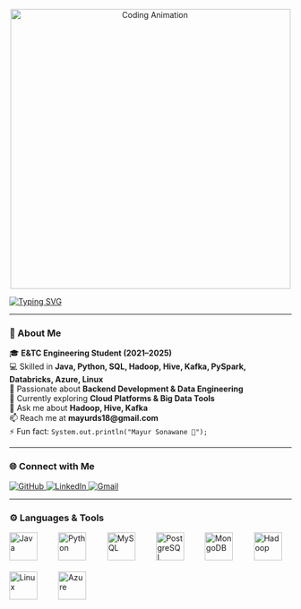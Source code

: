 <!-- Banner GIF -->
<p align="center">
  <img src="https://i.giphy.com/media/qgQUggAC3Pfv687qPC/giphy.webp" width="500" alt="Coding Animation"/>
</p>

<!-- Typing Animation -->
[![Typing SVG](https://readme-typing-svg.demolab.com?font=Fira+Code&size=28&pause=1000&color=00BFFF&center=true&vCenter=true&width=800&lines=Hi+👋,+I'm+Mayur+Sonawane;🚀+Big+Data+%26+Data+Engineering+Enthusiast;💡+Always+Learning+New+Technologies)](https://git.io/typing-svg)

---

### 🌟 About Me  
<p style="margin-left:0;">
🎓 <strong>E&TC Engineering Student (2021–2025)</strong><br>
💻 Skilled in <strong>Java, Python, SQL, Hadoop, Hive, Kafka, PySpark, Databricks, Azure, Linux</strong><br>
🚀 Passionate about <strong>Backend Development & Data Engineering</strong><br>
🌱 Currently exploring <strong>Cloud Platforms & Big Data Tools</strong><br>
💬 Ask me about <strong>Hadoop, Hive, Kafka</strong><br>
📫 Reach me at <strong>mayurds18@gmail.com</strong><br>
⚡ Fun fact: <code>System.out.println("Mayur Sonawane 🚀");</code>
</p>

---

### 🌐 Connect with Me
<p>
  <a href="https://github.com/mayursnwn315" target="_blank">
    <img alt="GitHub" src="https://img.shields.io/badge/GitHub-%2312100E.svg?&style=for-the-badge&logo=Github&logoColor=white" />
  </a> 
  <a href="https://www.linkedin.com/in/mayur-sonawane-ba9194267/" target="_blank">
    <img alt="LinkedIn" src="https://img.shields.io/badge/LinkedIn-%230077B5.svg?&style=for-the-badge&logo=linkedin&logoColor=white" />
  </a> 
  <a href="mailto:mayurds18@gmail.com" target="_blank">
    <img alt="Gmail" src="https://img.shields.io/badge/Gmail-%23D14836.svg?&style=for-the-badge&logo=gmail&logoColor=white" />
  </a>
</p>


---

### ⚙️ Languages & Tools
<div style="display:grid; grid-template-columns: repeat(auto-fit, minmax(60px, 1fr)); gap: 20px; align-items: center;">
  <img src="https://cdn.jsdelivr.net/gh/devicons/devicon/icons/java/java-original.svg" 
       width="50" height="50" style="transition: transform 0.3s;" 
       onmouseover="this.style.transform='scale(1.2)'" 
       onmouseout="this.style.transform='scale(1)'" title="Java"/>
  <img src="https://cdn.jsdelivr.net/gh/devicons/devicon/icons/python/python-original.svg" 
       width="50" height="50" style="transition: transform 0.3s;" 
       onmouseover="this.style.transform='scale(1.2)'" 
       onmouseout="this.style.transform='scale(1)'" title="Python"/>
  <img src="https://cdn.jsdelivr.net/gh/devicons/devicon/icons/mysql/mysql-original.svg" 
       width="50" height="50" style="transition: transform 0.3s;" 
       onmouseover="this.style.transform='scale(1.2)'" 
       onmouseout="this.style.transform='scale(1)'" title="MySQL"/>
  <img src="https://cdn.jsdelivr.net/gh/devicons/devicon/icons/postgresql/postgresql-original.svg" 
       width="50" height="50" style="transition: transform 0.3s;" 
       onmouseover="this.style.transform='scale(1.2)'" 
       onmouseout="this.style.transform='scale(1)'" title="PostgreSQL"/>
  <img src="https://cdn.jsdelivr.net/gh/devicons/devicon/icons/mongodb/mongodb-original.svg" 
       width="50" height="50" style="transition: transform 0.3s;" 
       onmouseover="this.style.transform='scale(1.2)'" 
       onmouseout="this.style.transform='scale(1)'" title="MongoDB"/>
  <img src="https://cdn.jsdelivr.net/gh/devicons/devicon/icons/hadoop/hadoop-original.svg" 
       width="50" height="50" style="transition: transform 0.3s;" 
       onmouseover="this.style.transform='scale(1.2)'" 
       onmouseout="this.style.transform='scale(1)'" title="Hadoop"/>
  <img src="https://cdn.jsdelivr.net/gh/devicons/devicon/icons/linux/linux-original.svg" 
       width="50" height="50" style="transition: transform 0.3s;" 
       onmouseover="this.style.transform='scale(1.2)'" 
       onmouseout="this.style.transform='scale(1)'" title="Linux"/>
  <img src="https://cdn.jsdelivr.net/gh/devicons/devicon/icons/azure/azure-original.svg" 
       width="50" height="50" style="transition: transform 0.3s;" 
       onmouseover="this.style.transform='scale(1.2)'" 
       onmouseout="this.style.transform='scale(1)'" title="Azure"/>
</div>
